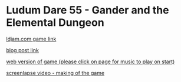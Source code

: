 # Ludum Dare 55 - Gander and the Elemental Dungeon

[ldjam.com game link](https://ldjam.com/events/ludum-dare/55/gander-and-the-elemental-dungeon)

[blog post link](https://burnedkirby.com/posts/ld55/)

[web version of game (please click on page for music to play on start)](https://burnedkirby.com/ld55)

[screenlapse video - making of the game](https://youtu.be/DYFaVKRIh3s)
